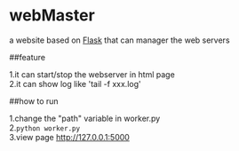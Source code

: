 webMaster
=========

a website based on [Flask](https://github.com/mitsuhiko/flask) that can manager the web servers

##feature

1.it can start/stop the webserver in html page   
2.it can show log like 'tail -f xxx.log'   

##how to run

1.change the "path" variable in worker.py   
2.`python worker.py`  
3.view page http://127.0.0.1:5000   



